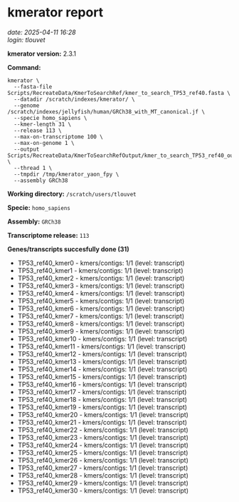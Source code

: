 # kmerator report
*date: 2025-04-11 16:28*  
*login: tlouvet*

**kmerator version:** 2.3.1

**Command:**

```
kmerator \
  --fasta-file Scripts/RecreateData/KmerToSearchRef/kmer_to_search_TP53_ref40.fasta \
  --datadir /scratch/indexes/kmerator/ \
  --genome /scratch/indexes/jellyfish/human/GRCh38_with_MT_canonical.jf \
  --specie homo_sapiens \
  --kmer-length 31 \
  --release 113 \
  --max-on-transcriptome 100 \
  --max-on-genome 1 \
  --output Scripts/RecreateData/KmerToSearchRefOutput/kmer_to_search_TP53_ref40_output \
  --thread 1 \
  --tmpdir /tmp/kmerator_yaon_fpy \
  --assembly GRCh38
```

**Working directory:** `/scratch/users/tlouvet`

**Specie:** `homo_sapiens`

**Assembly:** `GRCh38`

**Transcriptome release:** `113`

**Genes/transcripts succesfully done (31)**

- TP53_ref40_kmer0 - kmers/contigs: 1/1 (level: transcript)
- TP53_ref40_kmer1 - kmers/contigs: 1/1 (level: transcript)
- TP53_ref40_kmer2 - kmers/contigs: 1/1 (level: transcript)
- TP53_ref40_kmer3 - kmers/contigs: 1/1 (level: transcript)
- TP53_ref40_kmer4 - kmers/contigs: 1/1 (level: transcript)
- TP53_ref40_kmer5 - kmers/contigs: 1/1 (level: transcript)
- TP53_ref40_kmer6 - kmers/contigs: 1/1 (level: transcript)
- TP53_ref40_kmer7 - kmers/contigs: 1/1 (level: transcript)
- TP53_ref40_kmer8 - kmers/contigs: 1/1 (level: transcript)
- TP53_ref40_kmer9 - kmers/contigs: 1/1 (level: transcript)
- TP53_ref40_kmer10 - kmers/contigs: 1/1 (level: transcript)
- TP53_ref40_kmer11 - kmers/contigs: 1/1 (level: transcript)
- TP53_ref40_kmer12 - kmers/contigs: 1/1 (level: transcript)
- TP53_ref40_kmer13 - kmers/contigs: 1/1 (level: transcript)
- TP53_ref40_kmer14 - kmers/contigs: 1/1 (level: transcript)
- TP53_ref40_kmer15 - kmers/contigs: 1/1 (level: transcript)
- TP53_ref40_kmer16 - kmers/contigs: 1/1 (level: transcript)
- TP53_ref40_kmer17 - kmers/contigs: 1/1 (level: transcript)
- TP53_ref40_kmer18 - kmers/contigs: 1/1 (level: transcript)
- TP53_ref40_kmer19 - kmers/contigs: 1/1 (level: transcript)
- TP53_ref40_kmer20 - kmers/contigs: 1/1 (level: transcript)
- TP53_ref40_kmer21 - kmers/contigs: 1/1 (level: transcript)
- TP53_ref40_kmer22 - kmers/contigs: 1/1 (level: transcript)
- TP53_ref40_kmer23 - kmers/contigs: 1/1 (level: transcript)
- TP53_ref40_kmer24 - kmers/contigs: 1/1 (level: transcript)
- TP53_ref40_kmer25 - kmers/contigs: 1/1 (level: transcript)
- TP53_ref40_kmer26 - kmers/contigs: 1/1 (level: transcript)
- TP53_ref40_kmer27 - kmers/contigs: 1/1 (level: transcript)
- TP53_ref40_kmer28 - kmers/contigs: 1/1 (level: transcript)
- TP53_ref40_kmer29 - kmers/contigs: 1/1 (level: transcript)
- TP53_ref40_kmer30 - kmers/contigs: 1/1 (level: transcript)
